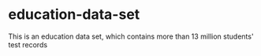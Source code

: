# education-data-set
This is an education data set, which contains more than 13 million students' test records

